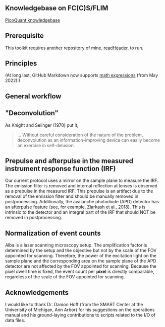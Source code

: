 ## Knowledgebase on FC(C)S/FLIM
[PicoQuant knowledgebase](https://www.picoquant.com/scientific/technical-and-application-notes/category/technical_notes_techniques_and_methods/P8)

## Prerequisite
This toolkit requires another repository of mine, [readHeader](https://github.com/CreLox/readHeader), to run.

## Principles
(At long last, GitHub Markdown now supports [math expressions](https://docs.github.com/en/get-started/writing-on-github/working-with-advanced-formatting/writing-mathematical-expressions) (from May 2022)!)

## General workflow

## "Deconvolution"
As Knight and Selinger (1970) put it,
> ... Without careful consideration of the nature of the problem, deconvolutlon as an information-improving device can easily become an exercise in self-delusion.

## Prepulse and afterpulse in the measured instrument response function (IRF)
Our current protocol uses a mirror on the sample plane to measure the IRF. The emission filter is removed and internal reflection at lenses is observed as a prepulse in the measured IRF. This prepulse is an artifact due to the removal of the emission filter and should be manually removed in postprocessing. Additionally, the avalanche photodiode (APD) detector has an afterpulse feature (see, for example, [Ziarkash et al., 2018](https://www.nature.com/articles/s41598-018-23398-z)). This is intrinsic to the detector and an integral part of the IRF that should NOT be removed in postprocessing.

## Normalization of event counts
Alba is a laser scanning microscopy setup. The amplification factor is determined by the setup and the objective but not by the scale of the FOV appointed for scanning. Therefore, the power of the excitation light on the sample plane and the corresponding area on the sample plane of the APD detector are not affected by the FOV appointed for scanning. Because the pixel dwell time is fixed, the event count per **pixel** is directly comparable, regardless of the scale of the FOV appointed for scanning.

## Acknowledgements
I would like to thank Dr. Damon Hoff (from the SMART Center at the Univerisity of Michigan, Ann Arbor) for his suggestions on the operations manual and his ground-laying contributions to scripts related to the I/O of data files.
